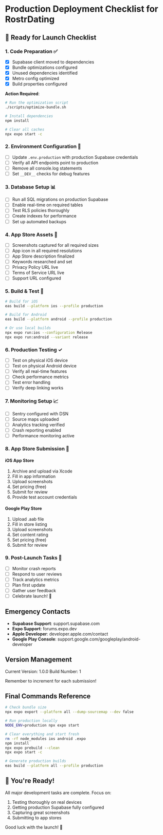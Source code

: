 # Production Deployment Checklist for RostrDating

## 🚀 Ready for Launch Checklist

### 1. Code Preparation ✅
- [x] Supabase client moved to dependencies
- [x] Bundle optimizations configured
- [x] Unused dependencies identified
- [x] Metro config optimized
- [x] Build properties configured

**Action Required**:
```bash
# Run the optimization script
./scripts/optimize-bundle.sh

# Install dependencies
npm install

# Clear all caches
npx expo start -c
```

### 2. Environment Configuration 🔧
- [ ] Update `.env.production` with production Supabase credentials
- [ ] Verify all API endpoints point to production
- [ ] Remove all console.log statements
- [ ] Set `__DEV__` checks for debug features

### 3. Database Setup 📊
- [ ] Run all SQL migrations on production Supabase
- [ ] Enable real-time on required tables
- [ ] Test RLS policies thoroughly
- [ ] Create indexes for performance
- [ ] Set up automated backups

### 4. App Store Assets 📱
- [ ] Screenshots captured for all required sizes
- [ ] App icon in all required resolutions
- [ ] App Store description finalized
- [ ] Keywords researched and set
- [ ] Privacy Policy URL live
- [ ] Terms of Service URL live
- [ ] Support URL configured

### 5. Build & Test 🧪
```bash
# Build for iOS
eas build --platform ios --profile production

# Build for Android  
eas build --platform android --profile production

# Or use local builds
npx expo run:ios --configuration Release
npx expo run:android --variant release
```

### 6. Production Testing ✓
- [ ] Test on physical iOS device
- [ ] Test on physical Android device
- [ ] Verify all real-time features
- [ ] Check performance metrics
- [ ] Test error handling
- [ ] Verify deep linking works

### 7. Monitoring Setup 📈
- [ ] Sentry configured with DSN
- [ ] Source maps uploaded
- [ ] Analytics tracking verified
- [ ] Crash reporting enabled
- [ ] Performance monitoring active

### 8. App Store Submission 🎯

#### iOS App Store
1. Archive and upload via Xcode
2. Fill in app information
3. Upload screenshots
4. Set pricing (free)
5. Submit for review
6. Provide test account credentials

#### Google Play Store
1. Upload .aab file
2. Fill in store listing
3. Upload screenshots
4. Set content rating
5. Set pricing (free)
6. Submit for review

### 9. Post-Launch Tasks 🎉
- [ ] Monitor crash reports
- [ ] Respond to user reviews
- [ ] Track analytics metrics
- [ ] Plan first update
- [ ] Gather user feedback
- [ ] Celebrate launch! 🎊

## Emergency Contacts

- **Supabase Support**: support.supabase.com
- **Expo Support**: forums.expo.dev
- **Apple Developer**: developer.apple.com/contact
- **Google Play Console**: support.google.com/googleplay/android-developer

## Version Management

Current Version: 1.0.0
Build Number: 1

Remember to increment for each submission!

## Final Commands Reference

```bash
# Check bundle size
npx expo export --platform all --dump-sourcemap --dev false

# Run production locally
NODE_ENV=production npx expo start

# Clear everything and start fresh
rm -rf node_modules ios android .expo
npm install
npx expo prebuild --clean
npx expo start -c

# Generate production builds
eas build --platform all --profile production
```

## 🎯 You're Ready!

All major development tasks are complete. Focus on:
1. Testing thoroughly on real devices
2. Getting production Supabase fully configured
3. Capturing great screenshots
4. Submitting to app stores

Good luck with the launch! 🚀